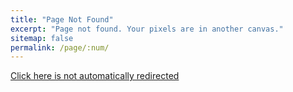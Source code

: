 ```yaml
---
title: "Page Not Found"
excerpt: "Page not found. Your pixels are in another canvas."
sitemap: false
permalink: /page/:num/
---
```

<html>
<head>
    <script type = "text/javascript">
     <!--
     window.location.replace("https://www.stevenskelton.ca");
     //-->
    </script>
</head>
<body>
    <a href="https://www.stevenskelton.ca">Click here is not automatically redirected</a>
</body>
</html>